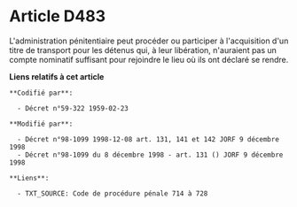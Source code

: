 # Article D483

L'administration pénitentiaire peut procéder ou participer à l'acquisition d'un titre de transport pour les détenus qui, à
leur libération, n'auraient pas un compte nominatif suffisant pour rejoindre le lieu où ils ont déclaré se rendre.

**Liens relatifs à cet article**

	**Codifié par**:

	  - Décret n°59-322 1959-02-23

	**Modifié par**:

	  - Décret n°98-1099 1998-12-08 art. 131, 141 et 142 JORF 9 décembre 1998
	  - Décret n°98-1099 du 8 décembre 1998 - art. 131 () JORF 9 décembre 1998

	**Liens**:

	  - TXT_SOURCE: Code de procédure pénale 714 à 728
